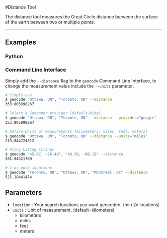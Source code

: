 #Distance Tool

The distance tool measures the Great Circle distance between the surface of the earth between two or multiple points.

***

## Examples

### Python

### Command Line Interface

Simply add the `--distance` flag to the `geocode` Command Line Interface, to change the measurement value include the `--units` parameter.

```bash
# Simple use
$ geocode "Ottawa, ON", "Toronto, ON" --distance
353.805898267

# Select a Geocoder provider (default=bing)
$ geocode "Ottawa, ON", "Toronto, ON" --distance --provider="google"
353.805898267

# Define Units of measurements (kilometers, miles, feet, meters)
$ geocode "Ottawa, ON", "Toronto, ON" --distance --units="miles"
219.844724812

# Using LatLng strings
$ geocode "45.07, -76.49", "43.30, -80.15" --distance
351.94521709

# 2 or more locations
$ geocode "Toronto, ON", "Ottawa, ON", "Montreal, QC" --distance
521.18441474
```

## Parameters

- `location` : Your search  locations you want geocoded. (min 2x locations)
- `units` :  Unit of measurement. (default=kilometers)
    - kilometers
    - miles
    - feet
    - meters